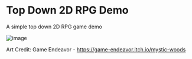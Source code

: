 # Top Down 2D RPG Demo
A simple top down 2D RPG game demo

![image](https://user-images.githubusercontent.com/60242731/157788728-391a4dba-f566-4ddd-ad94-e18cab4028e1.png)

Art Credit: Game Endeavor - https://game-endeavor.itch.io/mystic-woods
